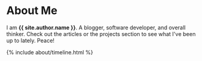<!-- ---
layout: page
title: About
permalink: /about/
weight: 3
--- -->

# **About Me**

I am **{{ site.author.name }}**. A blogger, software developer, and overall thinker. Check out the articles or the projects section to see what I've been up to lately. Peace!

<!-- <div class="row">
{% include about/skills.html title="Programming Skills" source=site.data.programming-skills %}
{% include about/skills.html title="Other Skills" source=site.data.other-skills %}
</div> -->

<div class="row">
{% include about/timeline.html %}
</div>
